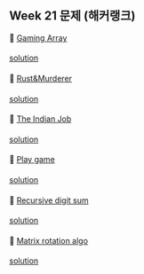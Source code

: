 ## Week 21 문제 (해커랭크)

👀 [Gaming Array](https://www.hackerrank.com/challenges/an-interesting-game-1/problem)
####
[solution]()
####

👀 [Rust&Murderer](https://www.hackerrank.com/challenges/rust-murderer/problem)
####
[solution]()
####

👀 [The Indian Job](https://www.hackerrank.com/challenges/the-indian-job/problem)
####
[solution]()
####

👀 [Play game](https://www.hackerrank.com/challenges/play-game/problem)
####
[solution]()
####

👀 [Recursive digit sum](https://www.hackerrank.com/challenges/recursive-digit-sum/problem)
####
[solution]()
####

👀 [Matrix rotation algo](https://www.hackerrank.com/challenges/matrix-rotation-algo/problem)
####
[solution]()
####
